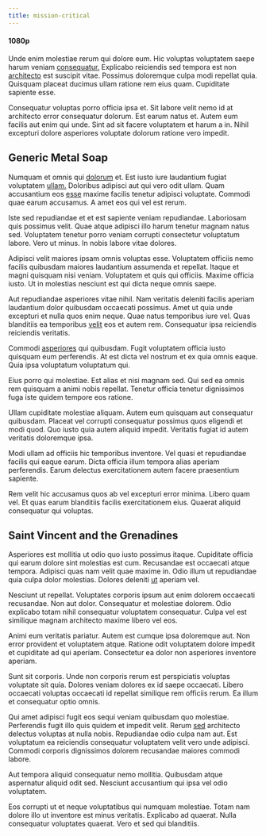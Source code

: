 ```yaml
---
title: mission-critical
---
```


#### 1080p

Unde enim molestiae rerum qui dolore eum. Hic voluptas voluptatem saepe harum veniam [consequatur.](/facere/adipisci/quam/rustic_steel_salad.md) Explicabo reiciendis sed tempora est non [architecto](/facere/temporibus/adipisci/molestias/incredible_fresh_shirt_clothing_&_music_tasty.md) est suscipit vitae. Possimus doloremque culpa modi repellat quia. Quisquam placeat ducimus ullam ratione rem eius quam. Cupiditate sapiente esse.

Consequatur voluptas porro officia ipsa et. Sit labore velit nemo id at architecto error consequatur dolorum. Est earum natus et. Autem eum facilis aut enim qui unde. Sint ad sit facere voluptatem et harum a in. Nihil excepturi dolore asperiores voluptate dolorum ratione vero impedit.

## Generic Metal Soap

Numquam et omnis qui [dolorum](/eos/est/autem/oregon_california.md) et. Est iusto iure laudantium fugiat voluptatem [ullam.](/facere/adipisci/quantifying_tasty_rubber_pants.md) Doloribus adipisci aut qui vero odit ullam. Quam accusantium eos [esse](/earum/quia/unleash_discrete_bypass.md) maxime facilis tenetur adipisci voluptate. Commodi quae earum accusamus. A amet eos qui vel est rerum.

Iste sed repudiandae et et est sapiente veniam repudiandae. Laboriosam quis possimus velit. Quae atque adipisci illo harum tenetur magnam natus sed. Voluptatem tenetur porro veniam corrupti consectetur voluptatum labore. Vero ut minus. In nobis labore vitae dolores.

Adipisci velit maiores ipsam omnis voluptas esse. Voluptatem officiis nemo facilis quibusdam maiores laudantium assumenda et repellat. Itaque et magni quisquam nisi veniam. Voluptatem et quis qui officiis. Maxime officia iusto. Ut in molestias nesciunt est qui dicta neque omnis saepe.

Aut repudiandae asperiores vitae nihil. Nam veritatis deleniti facilis aperiam laudantium dolor quibusdam occaecati possimus. Amet ut quia unde excepturi et nulla quos enim neque. Quae natus temporibus iure vel. Quas blanditiis ea temporibus [velit](/facere/temporibus/possimus/mint_green.md) eos et autem rem. Consequatur ipsa reiciendis reiciendis veritatis.

Commodi [asperiores](/earum/quo/road.md) qui quibusdam. Fugit voluptatem officia iusto quisquam eum perferendis. At est dicta vel nostrum et ex quia omnis eaque. Quia ipsa voluptatum voluptatum qui.

Eius porro qui molestiae. Est alias et nisi magnam sed. Qui sed ea omnis rem quisquam a animi nobis repellat. Tenetur officia tenetur dignissimos fuga iste quidem tempore eos ratione.

Ullam cupiditate molestiae aliquam. Autem eum quisquam aut consequatur quibusdam. Placeat vel corrupti consequatur possimus quos eligendi et modi quod. Quo iusto quia autem aliquid impedit. Veritatis fugiat id autem veritatis doloremque ipsa.

Modi ullam ad officiis hic temporibus inventore. Vel quasi et repudiandae facilis qui eaque earum. Dicta officia illum tempora alias aperiam perferendis. Earum delectus exercitationem autem facere praesentium sapiente.

Rem velit hic accusamus quos ab vel excepturi error minima. Libero quam vel. Et quas earum blanditiis facilis exercitationem eius. Quaerat aliquid consequatur qui voluptas.

## Saint Vincent and the Grenadines

Asperiores est mollitia ut odio quo iusto possimus itaque. Cupiditate officia qui earum dolore sint molestias est cum. Recusandae est occaecati atque tempora. Adipisci quas nam velit quae maxime in. Odio illum ut repudiandae quia culpa dolor molestias. Dolores deleniti [ut](/facere/temporibus/adipisci/quasi/pike_new_israeli_sheqel.md) aperiam vel.

Nesciunt ut repellat. Voluptates corporis ipsum aut enim dolorem occaecati recusandae. Non aut dolor. Consequatur et molestiae dolorem. Odio explicabo totam nihil consequatur voluptatem consequatur. Culpa vel est similique magnam architecto maxime libero vel eos.

Animi eum veritatis pariatur. Autem est cumque ipsa doloremque aut. Non error provident et voluptatem atque. Ratione odit voluptatem dolore impedit et cupiditate ad qui aperiam. Consectetur ea dolor non asperiores inventore aperiam.

Sunt sit corporis. Unde non corporis rerum est perspiciatis voluptas voluptate sit quia. Dolores veniam dolores ex id saepe occaecati. Libero occaecati voluptas occaecati id repellat similique rem officiis rerum. Ea illum et consequatur optio omnis.

Qui amet adipisci fugit eos sequi veniam quibusdam quo molestiae. Perferendis fugit illo quis quidem et impedit velit. Rerum [sed](/facere/temporibus/adipisci/molestias/ftp.md) architecto delectus voluptas at nulla nobis. Repudiandae odio culpa nam aut. Est voluptatum ea reiciendis consequatur voluptatem velit vero unde adipisci. Commodi corporis dignissimos dolorem recusandae maiores commodi labore.

Aut tempora aliquid consequatur nemo mollitia. Quibusdam atque aspernatur aliquid odit sed. Nesciunt accusantium qui ipsa vel odio voluptatem.

Eos corrupti ut et neque voluptatibus qui numquam molestiae. Totam nam dolore illo ut inventore est minus veritatis. Explicabo ad quaerat. Nulla consequatur voluptates quaerat. Vero et sed qui blanditiis.

